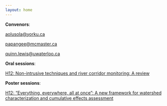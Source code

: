 ```yaml
---
layout: home
---
```



**Convenors**:

<a href="mailto:aolusola@yorku.ca">aolusola@yorku.ca</a>

<a href="mailto:papangee@mcmaster.ca">papangee@mcmaster.ca</a>

<a href="mailto:quinn.lewis@uwaterloo.ca">quinn.lewis@uwaterloo.ca</a>

**Oral sessions**:

[H12: Non-intrusive techniques and river corridor monitoring: A review](H12_Oluso_Nonintru)

**Poster sessions**:

[H12: “Everything, everywhere, all at once”: A new framework for watershed characterization and cumulative effects assessment](H12_Richa_Everythi)

